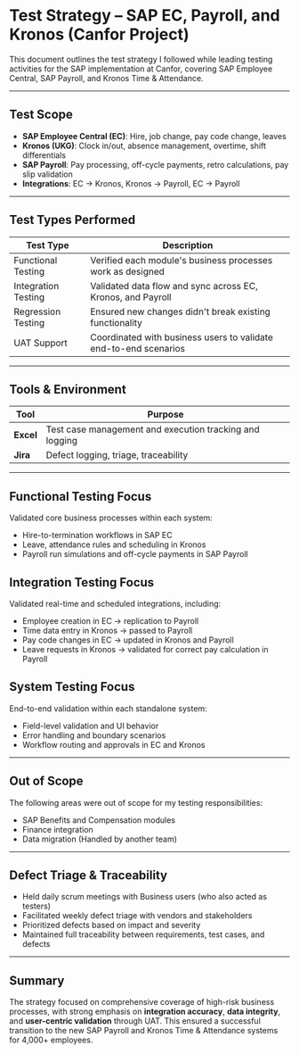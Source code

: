 # Test Strategy – SAP EC, Payroll, and Kronos (Canfor Project)

This document outlines the test strategy I followed while leading testing activities for the SAP implementation at Canfor, covering SAP Employee Central, SAP Payroll, and Kronos Time & Attendance.

---

## Test Scope

- **SAP Employee Central (EC)**: Hire, job change, pay code change, leaves
- **Kronos (UKG)**: Clock in/out, absence management, overtime, shift differentials
- **SAP Payroll**: Pay processing, off-cycle payments, retro calculations, pay slip validation
- **Integrations**: EC → Kronos, Kronos → Payroll, EC → Payroll

---

## Test Types Performed

| Test Type            | Description                                                        |
|----------------------|--------------------------------------------------------------------|
| Functional Testing   | Verified each module's business processes work as designed         |
| Integration Testing  | Validated data flow and sync across EC, Kronos, and Payroll        |
| Regression Testing   | Ensured new changes didn't break existing functionality            |
| UAT Support          | Coordinated with business users to validate end-to-end scenarios   |

---

## Tools & Environment

| Tool        | Purpose                                                  |
|-------------|----------------------------------------------------------|
| **Excel**   | Test case management and execution tracking  and logging |
| **Jira**    | Defect logging, triage, traceability                     |

---

## Functional Testing Focus

Validated core business processes within each system:
- Hire-to-termination workflows in SAP EC
- Leave, attendance rules and scheduling in Kronos
- Payroll run simulations and off-cycle payments in SAP Payroll

## Integration Testing Focus

Validated real-time and scheduled integrations, including:
- Employee creation in EC → replication to Payroll
- Time data entry in Kronos → passed to Payroll
- Pay code changes in EC → updated in Kronos and Payroll
- Leave requests in Kronos → validated for correct pay calculation in Payroll

## System Testing Focus

End-to-end validation within each standalone system:
- Field-level validation and UI behavior
- Error handling and boundary scenarios
- Workflow routing and approvals in EC and Kronos

---

## Out of Scope
The following areas were out of scope for my testing responsibilities:
- SAP Benefits and Compensation modules
- Finance integration
- Data migration (Handled by another team)

---

## Defect Triage & Traceability

- Held daily scrum meetings with Business users (who also acted as testers)
- Facilitated weekly defect triage with vendors and stakeholders
- Prioritized defects based on impact and severity
- Maintained full traceability between requirements, test cases, and defects

---

## Summary

The strategy focused on comprehensive coverage of high-risk business processes, with strong emphasis on **integration accuracy**, **data integrity**, and **user-centric validation** through UAT. This ensured a successful transition to the new SAP Payroll and Kronos Time & Attendance systems for 4,000+ employees.